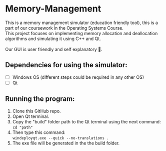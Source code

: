 # Memory-Management

This is a memory management simulator (education friendly tool), this is a part of our coursework in the Operating Systems Course. <br>
This project focuses on implementing memory allocation and deallocation algorithms and simulating it using C++ and Qt. <br>
<br>
Our GUI is user friendly and self explanatory :metal:.

## Dependencies for using the simulator: <br>
- [ ] Windows OS (different steps could be required in any other OS) <br>
- [ ] Qt

## Running the program:
1. Clone this GitHub repo. <br>
2. Open Qt terminal. <br>
3. Copy the "build" folder path to the Qt terminal using the next command: <br>
``` cd "path" ``` <br>
4. Then type this command: <br>
```windeployqt.exe --quick --no-translations . ``` <br>
5. The exe file will be generated in the the build folder. <br> 


